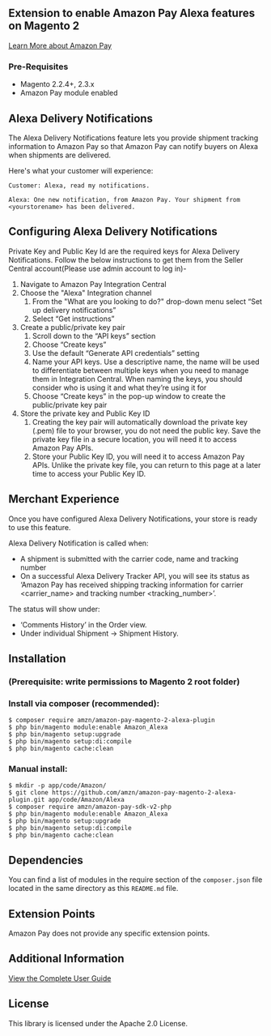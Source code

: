 ## Extension to enable Amazon Pay Alexa features on Magento 2

[Learn More about Amazon Pay](https://pay.amazon.com/sp/magento)

### Pre-Requisites
* Magento 2.2.4+, 2.3.x
* Amazon Pay module enabled

## Alexa Delivery Notifications
The Alexa Delivery Notifications feature lets you provide shipment tracking information to Amazon Pay so that Amazon Pay can notify buyers on Alexa when shipments are delivered.

Here's what your customer will experience:

`Customer: Alexa, read my notifications.`

`Alexa: One new notification, from Amazon Pay. Your shipment from <yourstorename> has been delivered.`

## Configuring Alexa Delivery Notifications

Private Key and Public Key Id are the required keys for Alexa Delivery Notifications. Follow the below instructions to get them from the Seller Central account(Please use admin account to log in)- 

1. Navigate to Amazon Pay Integration Central
2. Choose the "Alexa" Integration channel
    1. From the "What are you looking to do?" drop-down menu select “Set up delivery notifications”
    1. Select “Get instructions”
3. Create a public/private key pair
    1. Scroll down to the “API keys” section
    1. Choose “Create keys”
    1. Use the default “Generate API credentials” setting
    1. Name your API keys. Use a descriptive name, the name will be used to differentiate between multiple keys when you need to manage them in Integration Central. When naming the keys, you should consider who is using it and what they’re using it for
    1. Choose “Create keys” in the pop-up window to create the public/private key pair
4. Store the private key and Public Key ID
    1. Creating the key pair will automatically download the private key (.pem) file to your browser, you do not need the public key. Save the private key file in a secure location, you will need it to access Amazon Pay APIs.
    1. Store your Public Key ID, you will need it to access Amazon Pay APIs. Unlike the private key file, you can return to this page at a later time to access your Public Key ID.

## Merchant Experience
Once you have configured Alexa Delivery Notifications, your store is ready to use this feature.

Alexa Delivery Notification is called when:
* A shipment is submitted with the carrier code, name and tracking number
* On a successful Alexa Delivery Tracker API, you will see its status as ‘Amazon Pay has received shipping tracking information for carrier <carrier_name> and tracking number <tracking_number>’. 

The status will show under:
   * ‘Comments History’ in the Order view.
   * Under individual Shipment -> Shipment History.
   
## Installation
### (Prerequisite: write permissions to Magento 2 root folder)

### Install via composer (recommended):
```
$ composer require amzn/amazon-pay-magento-2-alexa-plugin
$ php bin/magento module:enable Amazon_Alexa
$ php bin/magento setup:upgrade
$ php bin/magento setup:di:compile
$ php bin/magento cache:clean
```
### Manual install:
```
$ mkdir -p app/code/Amazon/
$ git clone https://github.com/amzn/amazon-pay-magento-2-alexa-plugin.git app/code/Amazon/Alexa
$ composer require amzn/amazon-pay-sdk-v2-php
$ php bin/magento module:enable Amazon_Alexa
$ php bin/magento setup:upgrade
$ php bin/magento setup:di:compile
$ php bin/magento cache:clean
```

## Dependencies

You can find a list of modules in the require section of the `composer.json` file located in the
same directory as this `README.md` file.

## Extension Points

Amazon Pay does not provide any specific extension points.

## Additional Information

[View the Complete User Guide](https://amzn.github.io/amazon-payments-magento-2-plugin/)

## License

This library is licensed under the Apache 2.0 License. 
